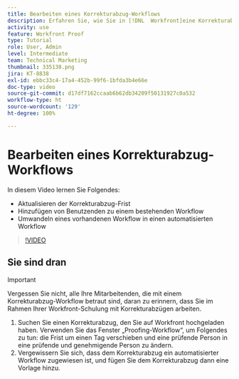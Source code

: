 ```yaml
---
title: Bearbeiten eines Korrekturabzug-Workflows
description: Erfahren Sie, wie Sie in [!DNL  Workfront]eine Korrekturabzug-Frist aktualisieren, Benutzende zu einem bestehenden Workflow hinzufügen und einen bestehenden Workflow in einen automatisierten Workflow umwandeln.
activity: use
feature: Workfront Proof
type: Tutorial
role: User, Admin
level: Intermediate
team: Technical Marketing
thumbnail: 335138.png
jira: KT-8838
exl-id: ebbc33c4-17a4-452b-99f6-1bfda3b4e66e
doc-type: video
source-git-commit: d17df7162ccaab6b62db34209f50131927c0a532
workflow-type: ht
source-wordcount: '129'
ht-degree: 100%

---
```


# Bearbeiten eines Korrekturabzug-Workflows

In diesem Video lernen Sie Folgendes:

* Aktualisieren der Korrekturabzug-Frist
* Hinzufügen von Benutzenden zu einem bestehenden Workflow
* Umwandeln eines vorhandenen Workflow in einen automatisierten Workflow

>[!VIDEO](https://video.tv.adobe.com/v/3445461/?quality=12&learn=on&enablevpops&captions=ger)

## Sie sind dran

>[!IMPORTANT]
>
>Vergessen Sie nicht, alle Ihre Mitarbeitenden, die mit einem Korrekturabzug-Workflow betraut sind, daran zu erinnern, dass Sie im Rahmen Ihrer Workfront-Schulung mit Korrekturabzügen arbeiten.

1. Suchen Sie einen Korrekturabzug, den Sie auf Workfront hochgeladen haben. Verwenden Sie das Fenster „Proofing-Workflow“, um Folgendes zu tun: die Frist um einen Tag verschieben und eine prüfende Person in eine prüfende und genehmigende Person zu ändern.
1. Vergewissern Sie sich, dass dem Korrekturabzug ein automatisierter Workflow zugewiesen ist, und fügen Sie dem Korrekturabzug dann eine Vorlage hinzu.



<!--
## Learn more
* Add stages and users to an automated workflow on a proof
* Convert a basic workflow to an automated workflow on a proof
* Create or edit an automated workflow for an existing proof
* Edit proof stages and reviewers
-->
